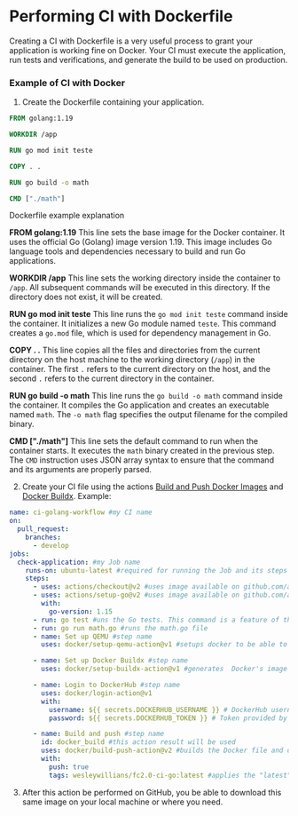 # Performing CI with Dockerfile

Creating a CI with Dockerfile is a very useful process to grant your application is working fine on Docker. Your CI must execute the application, run tests and verifications, and generate the build to be used on production.

### Example of CI with Docker

1. Create the Dockerfile containing your application.

```Dockerfile
FROM golang:1.19

WORKDIR /app

RUN go mod init teste

COPY . .

RUN go build -o math

CMD ["./math"]
```

Dockerfile example explanation

**FROM golang:1.19**
This line sets the base image for the Docker container. It uses the official Go (Golang) image version 1.19. This image includes Go language tools and dependencies necessary to build and run Go applications.

**WORKDIR /app**
This line sets the working directory inside the container to `/app`. All subsequent commands will be executed in this directory. If the directory does not exist, it will be created.

**RUN go mod init teste**
This line runs the `go mod init teste` command inside the container. It initializes a new Go module named `teste`. This command creates a `go.mod` file, which is used for dependency management in Go.

**COPY . .**
This line copies all the files and directories from the current directory on the host machine to the working directory (`/app`) in the container. The first `.` refers to the current directory on the host, and the second `.` refers to the current directory in the container.

**RUN go build -o math**
This line runs the `go build -o math` command inside the container. It compiles the Go application and creates an executable named `math`. The `-o math` flag specifies the output filename for the compiled binary.

**CMD ["./math"]**
This line sets the default command to run when the container starts. It executes the `math` binary created in the previous step. The `CMD` instruction uses JSON array syntax to ensure that the command and its arguments are properly parsed.

2. Create your CI file using the actions [Build and Push Docker Images](https://docs.github.com/en/actions/publishing-packages/publishing-docker-images) and [Docker Buildx](https://github.com/marketplace/actions/docker-setup-buildx). Example:


```yaml
name: ci-golang-workflow #my CI name
on: 
  pull_request:
    branches:
      - develop
jobs:
  check-application: #my Job name
    runs-on: ubuntu-latest #required for running the Job and its steps
    steps:
      - uses: actions/checkout@v2 #uses image available on github.com/actions/checkout@v2
      - uses: actions/setup-go@v2 #uses image available on github.com/actions/setup-go@v2
        with:
          go-version: 1.15
      - run: go test #uns the Go tests. This command is a feature of the Go programming language that compiles and runs any tests within the current package. It looks for files ending in `_test.go` and executes any test functions defined in those files.
      - run: go run math.go #runs the math.go file
      - name: Set up QEMU #step name
        uses: docker/setup-qemu-action@v1 #setups docker to be able to work in different SOs architectures

      - name: Set up Docker Buildx #step name
        uses: docker/setup-buildx-action@v1 #generates  Docker's image build for multiple SOs architectures

      - name: Login to DockerHub #step name
        uses: docker/login-action@v1
        with:
          username: ${{ secrets.DOCKERHUB_USERNAME }} # DockerHub username stored in GitHub Secrets
          password: ${{ secrets.DOCKERHUB_TOKEN }} # Token provided by DockerHub stored in GitHub Secrets

      - name: Build and push #step name
        id: docker_build #this action result will be used
        uses: docker/build-push-action@v2 #builds the Docker file and optionally push it into the Docker Hub
        with:
          push: true
          tags: wesleywillians/fc2.0-ci-go:latest #applies the "latest" tag into the "fc2.0-ci-go" repository on "wesleywillians" account
```

3. After this action be performed on GitHub, you be able to download this same image on your local machine or where you need.